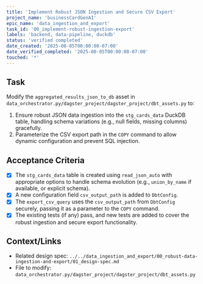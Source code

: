 ```yaml
---
title: 'Implement Robust JSON Ingestion and Secure CSV Export'
project_name: 'businessCardGenAI'
epic_name: 'data_ingestion_and_export'
task_id: '00_implement-robust-ingestion-export'
labels: 'backend, data-pipeline, duckdb'
status: 'verified completed'
date_created: '2025-08-05T00:00:00-07:00'
date_verified_completed: '2025-08-05T00:00:00-07:00'
touched: '*'
---
```


## Task

Modify the `aggregated_results_json_to_db` asset in `data_orchestrator.py/dagster_project/dagster_project/dbt_assets.py` to:

1. Ensure robust JSON data ingestion into the `stg_cards_data` DuckDB table, handling schema variations (e.g., null fields, missing columns) gracefully.
2. Parameterize the CSV export path in the `COPY` command to allow dynamic configuration and prevent SQL injection.

## Acceptance Criteria

- [x] The `stg_cards_data` table is created using `read_json_auto` with appropriate options to handle schema evolution (e.g., `union_by_name` if available, or explicit schema).
- [x] A new configuration field `csv_output_path` is added to `DbtConfig`.
- [x] The `export_csv_query` uses the `csv_output_path` from `DbtConfig` securely, passing it as a parameter to the `COPY` command.
- [x] The existing tests (if any) pass, and new tests are added to cover the robust ingestion and secure export functionality.

## Context/Links

- Related design spec: `../../data_ingestion_and_export/00_robust-data-ingestion-and-export/01_design-spec.md`
- File to modify: `data_orchestrator.py/dagster_project/dagster_project/dbt_assets.py`
